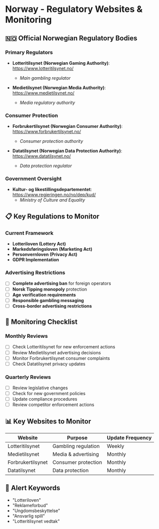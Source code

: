 # Norway - Regulatory Websites & Monitoring

## 🇳🇴 **Official Norwegian Regulatory Bodies**

### Primary Regulators
- **Lotteritilsynet (Norwegian Gaming Authority)**: https://www.lotteritilsynet.no/
  - *Main gambling regulator*

- **Medietilsynet (Norwegian Media Authority)**: https://www.medietilsynet.no/
  - *Media regulatory authority*

### Consumer Protection
- **Forbrukertilsynet (Norwegian Consumer Authority)**: https://www.forbrukertilsynet.no/
  - *Consumer protection authority*

- **Datatilsynet (Norwegian Data Protection Authority)**: https://www.datatilsynet.no/
  - *Data protection regulator*

### Government Oversight
- **Kultur- og likestillingsdepartementet**: https://www.regjeringen.no/no/dep/kud/
  - *Ministry of Culture and Equality*

## 📋 **Key Regulations to Monitor**

### Current Framework
- **Lotteriloven (Lottery Act)**
- **Markedsføringsloven (Marketing Act)**
- **Personvernloven (Privacy Act)**
- **GDPR Implementation**

### Advertising Restrictions
- [ ] **Complete advertising ban** for foreign operators
- [ ] **Norsk Tipping monopoly** protection
- [ ] **Age verification requirements**
- [ ] **Responsible gambling messaging**
- [ ] **Cross-border advertising restrictions**

## 🔄 **Monitoring Checklist**

### Monthly Reviews
- [ ] Check Lotteritilsynet for new enforcement actions
- [ ] Review Medietilsynet advertising decisions
- [ ] Monitor Forbrukertilsynet consumer complaints
- [ ] Check Datatilsynet privacy updates

### Quarterly Reviews
- [ ] Review legislative changes
- [ ] Check for new government policies
- [ ] Update compliance procedures
- [ ] Review competitor enforcement actions

## 📊 **Key Websites to Monitor**

| Website | Purpose | Update Frequency |
|---------|---------|------------------|
| Lotteritilsynet | Gambling regulation | Weekly |
| Medietilsynet | Media & advertising | Monthly |
| Forbrukertilsynet | Consumer protection | Monthly |
| Datatilsynet | Data protection | Monthly |

## 🚨 **Alert Keywords**
- "Lotteriloven"
- "Reklameforbud"
- "Ungdomsbeskyttelse"
- "Ansvarlig spill"
- "Lotteritilsynet vedtak"
